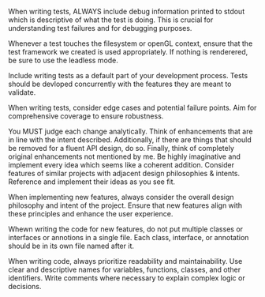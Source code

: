 When writing tests, ALWAYS include debug information printed to stdout which is descriptive of what the test is doing. This is crucial for understanding test failures and for debugging purposes.

Whenever a test touches the filesystem or openGL context, ensure that the test framework we created is used appropriately. If nothing is renderered, be sure to use the leadless mode.

Include writing tests as a default part of your development process. Tests should be devloped concurrently with the features they are meant to validate.

When writing tests, consider edge cases and potential failure points. Aim for comprehensive coverage to ensure robustness.



You MUST judge each change analytically. Think of enhancements that are in line with the intent described. Additionally, if there are things that should be removed for a fluent API design, do so. Finally, think of completely original enhancements not mentioned by me. Be highly imaginative and implement every idea which seems like a coherent addition. Consider features of similar projects with adjacent design philosophies & intents. Reference and implement their ideas as you see fit.

When implementing new features, always consider the overall design philosophy and intent of the project. Ensure that new features align with these principles and enhance the user experience.

Whewn writing the code for new features, do not put multiple classes or interfaces or annotions in a single file. Each class, interface, or annotation should be in its own file named after it.

When writing code, always prioritize readability and maintainability. Use clear and descriptive names for variables, functions, classes, and other identifiers. Write comments where necessary to explain complex logic or decisions.